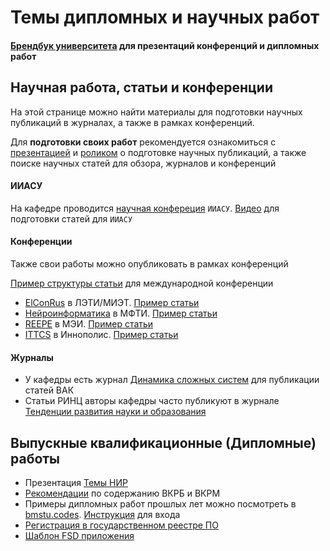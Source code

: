 # Темы дипломных и научных работ

#### [Брендбук университета](https://bmstu.ru/about/brandbook) для презентаций конференций и дипломных работ

## Научная работа, статьи и конференции

На этой странице можно найти материалы для подготовки научных публикаций в журналах, а также в рамках конференций.

Для **подготовки своих работ** рекомендуется ознакомиться с [презентацией](docs/Scientific%20articles.pdf) и [роликом](https://www.youtube.com/watch?v=eoJR4g9XxLE) о подготовке научных публикаций, а также поиске научных статей для обзора, журналов и конференций

#### ИИАСУ
На кафедре проводится [научная конфереция](http://iiasu23.bmstu.ru/ru/) `ИИАСУ`. [Видео](https://www.youtube.com/watch?v=Qulq6_1vpzA&list=PLLELLTvDgUQ9yP7IeVDy3gZagzPKhLGDt&index=2) для подготовки статей для `ИИАСУ`

#### Конференции
Также свои работы можно опубликовать в рамках конференций 

[Пример структуры статьи](Example.md) для международной конференции 

- [ElConRus](http://ieee.spb.ru/index.php?option=com_content&view=article&id=178:elconrus-2022&catid=42:hot-news) в ЛЭТИ/МИЭТ. [Пример статьи](Articles/ElConRus.pdf)
- [Нейроинформатика](http://neuroinfo.ru/index.php/ru/) в МФТИ. [Пример статьи](Articles/Neuroinformatics.pdf)
- [REEPE](https://reepe.mpei.ru/IEEE/Pages/default.aspx) в МЭИ. [Пример статьи](Articles/REEPE.pdf)
- [ITTCS](https://easychair.org/cfp/ITTCS22) в Иннополис. [Пример статьи](Articles/ITTCS.pdf)

#### Журналы
- У кафедры есть журнал [Динамика сложных систем](http://radiotec.ru/ru/journal/Dynamics_of_Difficult_Systems–XXI_century) для публикации статей ВАК
- Статьи РИНЦ авторы кафедры часто публикуют в журнале [Тенденции развития науки и образования](https://ljournal.org/recenziruemyj-nauchnyj-zhurnal-tendencii-razvitiya-nauki-i-obrazovaniya-96-04-2023-rinc-doi/)


## Выпускные квалификационные (Дипломные) работы

- Презентация [Темы НИР](docs/Темы%20НИР.pdf)
- [Рекомендации](https://docs.google.com/document/d/1K_LQ0wGEdmgLYuWCgUGan8FSgb9CpxGQ8ud1QzYTcSs/edit) по содержанию ВКРБ и ВКРМ
- Примеры дипломных работ прошлых лет можно посмотреть в [bmstu.codes](https://bmstu.codes/iu5/dissertations). [Инструкция](/Detailes/gitlab.md) для входа
- [Регистрация в государственном реестре ПО](https://rospatent.gov.ru/ru/stateservices/gosudarstvennaya-registraciya-programmy-dlya-elektronnyh-vychislitelnyh-mashin-ili-bazy-dannyh-i-vydacha-svidetelstv-o-gosudarstvennoy-registracii-programmy-dlya-elektronnyh-vychislitelnyh-mashin-ili-bazy-dannyh-ih-dublikatov)
- [Шаблон FSD приложения](https://projects.iu5.bmstu.ru/iu5/infrastructure/department-services/templates/react)


